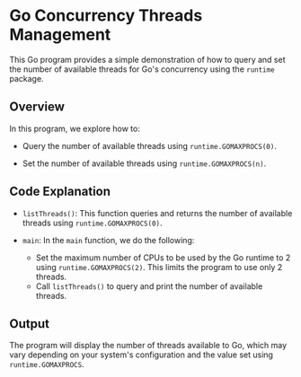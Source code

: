 # Go Concurrency Threads Management

This Go program provides a simple demonstration of how to query and set the number of available threads for Go's concurrency using the `runtime` package.

## Overview

In this program, we explore how to:

- Query the number of available threads using `runtime.GOMAXPROCS(0)`.

- Set the number of available threads using `runtime.GOMAXPROCS(n)`.

## Code Explanation

- `listThreads()`: This function queries and returns the number of available threads using `runtime.GOMAXPROCS(0)`.

- `main`: In the `main` function, we do the following:
    - Set the maximum number of CPUs to be used by the Go runtime to 2 using `runtime.GOMAXPROCS(2)`. This limits the program to use only 2 threads.
    - Call `listThreads()` to query and print the number of available threads.

## Output

The program will display the number of threads available to Go, which may vary depending on your system's configuration and the value set using `runtime.GOMAXPROCS`.
